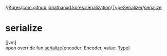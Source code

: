 //[Kores](../../../index.md)/[com.github.jonathanxd.kores.serialization](../index.md)/[TypeSerializer](index.md)/[serialize](serialize.md)

# serialize

[jvm]\
open override fun [serialize](serialize.md)(encoder: Encoder, value: [Type](https://docs.oracle.com/javase/8/docs/api/java/lang/reflect/Type.html))
